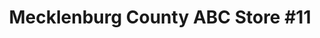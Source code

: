 ---
title: "Mecklenburg County ABC Store #11"
url: /charlotte/mecklenburg-county-abc-store-11/
shop: Spirituosen
---